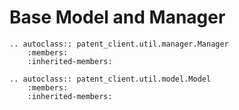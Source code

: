 # Base Model and Manager

```{eval-rst}
.. autoclass:: patent_client.util.manager.Manager
    :members:
    :inherited-members:
```

```{eval-rst}
.. autoclass:: patent_client.util.model.Model
    :members:
    :inherited-members:
```